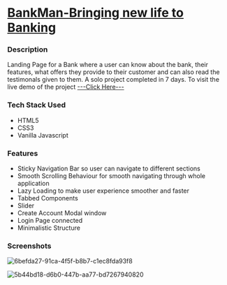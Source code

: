 # [BankMan-Bringing new life to Banking](https://bankman-landing.netlify.app)
### Description
Landing Page for a Bank where a user can know about the bank, their features, what offers they provide to their customer and can also read the testimonals given to them.
A solo project completed in 7 days. To visit the live demo of the project [---Click Here---](https://bankman-landing.netlify.app)

### Tech Stack Used
- HTML5
- CSS3
- Vanilla Javascript

### Features
- Sticky Navigation Bar so user can navigate to different sections
- Smooth Scrolling Behaviour for smooth navigating through whole application
- Lazy Loading to make user experience smoother and faster
- Tabbed Components
- Slider
- Create Account Modal window
- Login Page connected
- Minimalistic Structure

### Screenshots


![6befda27-91ca-4f5f-b8b7-c1ec8fda93f8](https://user-images.githubusercontent.com/96873348/168756470-2bc89fd8-83ad-481a-9d67-955072095b1c.png)

![5b44bd18-d6b0-447b-aa77-bd7267940820](https://user-images.githubusercontent.com/96873348/168756651-1dcc7f25-4e3d-4e21-88c8-b1f54fbe4f00.png)
